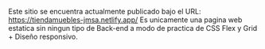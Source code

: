 Este sitio se encuentra actualmente publicado bajo el URL: https://tiendamuebles-jmsa.netlify.app/
Es unicamente una pagina web estatica sin ningun tipo de Back-end a modo de practica de CSS Flex y Grid + Diseño responsivo.
